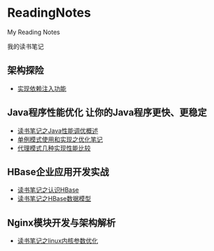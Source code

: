 # ReadingNotes
My Reading Notes

我的读书笔记
## 架构探险
*  [实现依赖注入功能](http://blog.edagarli.com/2016/01/22/%E5%AE%9E%E7%8E%B0%E4%BE%9D%E8%B5%96%E6%B3%A8%E5%85%A5%E5%8A%9F%E8%83%BD/)

## Java程序性能优化  让你的Java程序更快、更稳定

*  [读书笔记之Java性能调优概述](http://blog.edagarli.com/2016/01/21/%E8%AF%BB%E4%B9%A6%E7%AC%94%E8%AE%B0%E4%B9%8BJava%E7%A8%8B%E5%BA%8F%E6%80%A7%E8%83%BD%E4%BC%98%E5%8C%96/)
*  [单例模式使用和实现之优化笔记](http://blog.edagarli.com/2016/01/23/ww/)
*  [代理模式几种实现性能比较](http://blog.edagarli.com/2016/01/25/%E4%BB%A3%E7%90%86%E6%A8%A1%E5%BC%8F%E4%B9%8B%E4%BC%98%E5%8C%96/)



## HBase企业应用开发实战

*  [读书笔记之认识HBase](http://blog.edagarli.com/2016/01/20/%E8%AF%BB%E4%B9%A6%E7%AC%94%E8%AE%B0%E4%B9%8B%E8%AE%A4%E8%AF%86HBase/)
*  [读书笔记之HBase数据模型](http://blog.edagarli.com/2016/01/21/%E8%AF%BB%E4%B9%A6%E7%AC%94%E8%AE%B0%E4%B9%8BHBase%E6%95%B0%E6%8D%AE%E6%A8%A1%E5%9E%8B/)

## Nginx模块开发与架构解析

*  [读书笔记之linux内核参数优化](http://blog.edagarli.com/2016/01/18/linux%E5%86%85%E6%A0%B8%E5%8F%82%E6%95%B0%E4%BC%98%E5%8C%96/)


